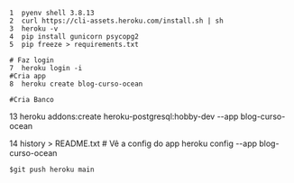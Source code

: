     1  pyenv shell 3.8.13
    2  curl https://cli-assets.heroku.com/install.sh | sh
    3  heroku -v
    4  pip install gunicorn psycopg2
    5  pip freeze > requirements.txt 

    # Faz login
    7  heroku login -i
    #Cria app
    8  heroku create blog-curso-ocean
  
    #Cria Banco
   13  heroku addons:create heroku-postgresql:hobby-dev --app blog-curso-ocean

   14  history > README.txt 
    # Vê a config do app
        heroku config --app blog-curso-ocean

    $git push heroku main
    
